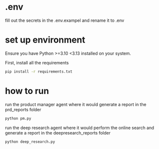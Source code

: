 # .env

fill out the secrets in the .env.exampel and rename it to .env

# set up environment

Ensure you have Python >=3.10 <3.13 installed on your system.

First, install all the requirements

```bash
pip install -r requirements.txt
```

# how to run

run the product manager agent where it would generate a report in the prd_reports folder

```bash
python pm.py
```

run the deep research agent where it would perform the online search and generate a report in the deepresearch_reports folder

```bash
python deep_research.py
```
